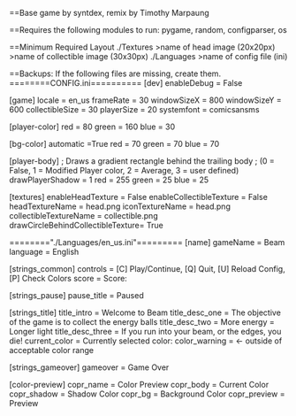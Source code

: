 ==Base game by syntdex, remix by Timothy Marpaung

==Requires the following modules to run:
pygame, random, configparser, os

==Minimum Required Layout
./Textures
	>name of head image (20x20px)
	>name of collectible image (30x30px)
./Languages
	>name of config file (ini)

==Backups: If the following files are missing, create them.
========CONFIG.ini==========
[dev]
enableDebug = False

[game]
locale = en_us
frameRate = 30
windowSizeX = 800
windowSizeY = 600
collectibleSize = 30
playerSize = 20
systemfont = comicsansms

[player-color]
red	= 80
green	= 160
blue	= 30

[bg-color]
automatic	=True
red	= 70
green	= 70
blue	= 70

[player-body]
; Draws a gradient rectangle behind the trailing body
; (0 = False, 1 = Modified Player color, 2 = Average, 3 = user defined)
drawPlayerShadow = 1
red	= 255
green	= 25
blue	= 25

[textures]
enableHeadTexture = False
enableCollectibleTexture = False
headTextureName = head.png
iconTextureName = head.png
collectibleTextureName = collectible.png
drawCircleBehindCollectibleTexture= True

========"./Languages/en_us.ini"=========
[name]
gameName = Beam
language = English

[strings_common]
controls = [C] Play/Continue, [Q] Quit, [U] Reload Config, [P] Check Colors
score = Score: 

[strings_pause]
pause_title = Paused

[strings_title]
title_intro = Welcome to Beam
title_desc_one = The objective of the game is to collect the energy balls
title_desc_two = More energy = Longer light
title_desc_three = If you run into your beam, or the edges, you die!
current_color = Currently selected color: 
color_warning = <- outside of acceptable color range

[strings_gameover]
gameover = Game Over

[color-preview]
copr_name = Color Preview
copr_body = Current Color
copr_shadow = Shadow Color
copr_bg = Background Color
copr_preview = Preview

